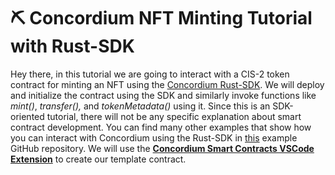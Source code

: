 # ⛏ Concordium NFT Minting Tutorial with Rust-SDK

Hey there, in this tutorial we are going to interact with a CIS-2 token contract for minting an NFT using the [Concordium Rust-SDK](https://github.com/Concordium/concordium-rust-sdk). We will deploy and initialize the contract using the SDK and similarly invoke functions like _mint()_, _transfer(),_ and _tokenMetadata()_ using it. Since this is an SDK-oriented tutorial, there will not be any specific explanation about smart contract development. You can find many other examples that show how you can interact with Concordium using the Rust-SDK in [this](https://github.com/Concordium/concordium-rust-sdk/tree/main/examples) example GitHub repository. We will use the [**Concordium Smart Contracts VSCode Extension**](https://marketplace.visualstudio.com/items?itemName=Concordium.concordium-smart-contracts) to create our template contract.&#x20;
